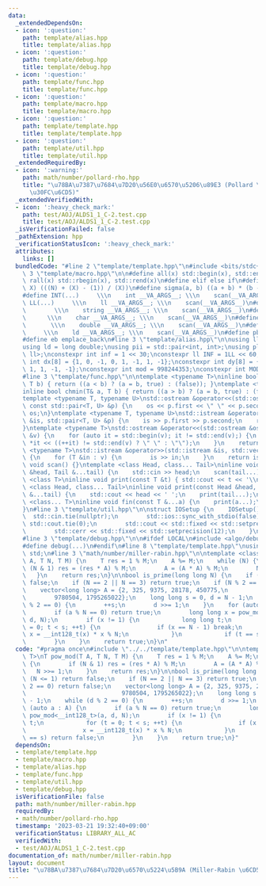 ```yaml
---
data:
  _extendedDependsOn:
  - icon: ':question:'
    path: template/alias.hpp
    title: template/alias.hpp
  - icon: ':question:'
    path: template/debug.hpp
    title: template/debug.hpp
  - icon: ':question:'
    path: template/func.hpp
    title: template/func.hpp
  - icon: ':question:'
    path: template/macro.hpp
    title: template/macro.hpp
  - icon: ':question:'
    path: template/template.hpp
    title: template/template.hpp
  - icon: ':question:'
    path: template/util.hpp
    title: template/util.hpp
  _extendedRequiredBy:
  - icon: ':warning:'
    path: math/number/pollard-rho.hpp
    title: "\u78BA\u7387\u7684\u7D20\u56E0\u6570\u5206\u89E3 (Pollard \u306E\u30ED\
      \u30FC\u6CD5)"
  _extendedVerifiedWith:
  - icon: ':heavy_check_mark:'
    path: test/AOJ/ALDS1_1_C-2.test.cpp
    title: test/AOJ/ALDS1_1_C-2.test.cpp
  _isVerificationFailed: false
  _pathExtension: hpp
  _verificationStatusIcon: ':heavy_check_mark:'
  attributes:
    links: []
  bundledCode: "#line 2 \"template/template.hpp\"\n#include <bits/stdc++.h>\n#line\
    \ 3 \"template/macro.hpp\"\n\n#define all(x) std::begin(x), std::end(x)\n#define\
    \ rall(x) std::rbegin(x), std::rend(x)\n#define elif else if\n#define updiv(N,\
    \ X) (((N) + (X) - (1)) / (X))\n#define sigma(a, b) ((a + b) * (b - a + 1) / 2)\n\
    #define INT(...)     \\\n    int __VA_ARGS__; \\\n    scan(__VA_ARGS__)\n#define\
    \ LL(...)     \\\n    ll __VA_ARGS__; \\\n    scan(__VA_ARGS__)\n#define STR(...)\
    \        \\\n    string __VA_ARGS__; \\\n    scan(__VA_ARGS__)\n#define CHR(...)\
    \      \\\n    char __VA_ARGS__; \\\n    scan(__VA_ARGS__)\n#define DOU(...) \
    \       \\\n    double __VA_ARGS__; \\\n    scan(__VA_ARGS__)\n#define LD(...)\
    \     \\\n    ld __VA_ARGS__; \\\n    scan(__VA_ARGS__)\n#define pb push_back\n\
    #define eb emplace_back\n#line 3 \"template/alias.hpp\"\n\nusing ll = long long;\n\
    using ld = long double;\nusing pii = std::pair<int, int>;\nusing pll = std::pair<ll,\
    \ ll>;\nconstexpr int inf = 1 << 30;\nconstexpr ll INF = 1LL << 60;\nconstexpr\
    \ int dx[8] = {1, 0, -1, 0, 1, -1, 1, -1};\nconstexpr int dy[8] = {0, 1, 0, -1,\
    \ 1, 1, -1, -1};\nconstexpr int mod = 998244353;\nconstexpr int MOD = 1e9 + 7;\n\
    #line 3 \"template/func.hpp\"\n\ntemplate <typename T>\ninline bool chmax(T& a,\
    \ T b) { return ((a < b) ? (a = b, true) : (false)); }\ntemplate <typename T>\n\
    inline bool chmin(T& a, T b) { return ((a > b) ? (a = b, true) : (false)); }\n\
    template <typename T, typename U>\nstd::ostream &operator<<(std::ostream &os,\
    \ const std::pair<T, U> &p) {\n    os << p.first << \" \" << p.second;\n    return\
    \ os;\n}\ntemplate <typename T, typename U>\nstd::istream &operator>>(std::istream\
    \ &is, std::pair<T, U> &p) {\n    is >> p.first >> p.second;\n    return is;\n\
    }\ntemplate <typename T>\nstd::ostream &operator<<(std::ostream &os, const std::vector<T>\
    \ &v) {\n    for (auto it = std::begin(v); it != std::end(v);) {\n        os <<\
    \ *it << ((++it) != std::end(v) ? \" \" : \"\");\n    }\n    return os;\n}\ntemplate\
    \ <typename T>\nstd::istream &operator>>(std::istream &is, std::vector<T> &v)\
    \ {\n    for (T &in : v) {\n        is >> in;\n    }\n    return is;\n}\ninline\
    \ void scan() {}\ntemplate <class Head, class... Tail>\ninline void scan(Head\
    \ &head, Tail &...tail) {\n    std::cin >> head;\n    scan(tail...);\n}\ntemplate\
    \ <class T>\ninline void print(const T &t) { std::cout << t << '\\n'; }\ntemplate\
    \ <class Head, class... Tail>\ninline void print(const Head &head, const Tail\
    \ &...tail) {\n    std::cout << head << ' ';\n    print(tail...);\n}\ntemplate\
    \ <class... T>\ninline void fin(const T &...a) {\n    print(a...);\n    exit(0);\n\
    }\n#line 3 \"template/util.hpp\"\n\nstruct IOSetup {\n    IOSetup() {\n      \
    \  std::cin.tie(nullptr);\n        std::ios::sync_with_stdio(false);\n       \
    \ std::cout.tie(0);\n        std::cout << std::fixed << std::setprecision(12);\n\
    \        std::cerr << std::fixed << std::setprecision(12);\n    }\n} IOSetup;\n\
    #line 3 \"template/debug.hpp\"\n\n#ifdef LOCAL\n#include <algo/debug.hpp>\n#else\n\
    #define debug(...)\n#endif\n#line 8 \"template/template.hpp\"\nusing namespace\
    \ std;\n#line 3 \"math/number/miller-rabin.hpp\"\n\ntemplate <class T>\nT pow_mod(T\
    \ A, T N, T M) {\n    T res = 1 % M;\n    A %= M;\n    while (N) {\n        if\
    \ (N & 1) res = (res * A) % M;\n        A = (A * A) % M;\n        N >>= 1;\n \
    \   }\n    return res;\n}\n\nbool is_prime(long long N) {\n    if (N <= 1) return\
    \ false;\n    if (N == 2 || N == 3) return true;\n    if (N % 2 == 0) return false;\n\
    \    vector<long long> A = {2, 325, 9375, 28178, 450775,\n                   \
    \        9780504, 1795265022};\n    long long s = 0, d = N - 1;\n    while (d\
    \ % 2 == 0) {\n        ++s;\n        d >>= 1;\n    }\n    for (auto a : A) {\n\
    \        if (a % N == 0) return true;\n        long long x = pow_mod<__int128_t>(a,\
    \ d, N);\n        if (x != 1) {\n            long long t;\n            for (t\
    \ = 0; t < s; ++t) {\n                if (x == N - 1) break;\n               \
    \ x = __int128_t(x) * x % N;\n            }\n            if (t == s) return false;\n\
    \        }\n    }\n    return true;\n}\n"
  code: "#pragma once\n#include \"../../template/template.hpp\"\n\ntemplate <class\
    \ T>\nT pow_mod(T A, T N, T M) {\n    T res = 1 % M;\n    A %= M;\n    while (N)\
    \ {\n        if (N & 1) res = (res * A) % M;\n        A = (A * A) % M;\n     \
    \   N >>= 1;\n    }\n    return res;\n}\n\nbool is_prime(long long N) {\n    if\
    \ (N <= 1) return false;\n    if (N == 2 || N == 3) return true;\n    if (N %\
    \ 2 == 0) return false;\n    vector<long long> A = {2, 325, 9375, 28178, 450775,\n\
    \                           9780504, 1795265022};\n    long long s = 0, d = N\
    \ - 1;\n    while (d % 2 == 0) {\n        ++s;\n        d >>= 1;\n    }\n    for\
    \ (auto a : A) {\n        if (a % N == 0) return true;\n        long long x =\
    \ pow_mod<__int128_t>(a, d, N);\n        if (x != 1) {\n            long long\
    \ t;\n            for (t = 0; t < s; ++t) {\n                if (x == N - 1) break;\n\
    \                x = __int128_t(x) * x % N;\n            }\n            if (t\
    \ == s) return false;\n        }\n    }\n    return true;\n}"
  dependsOn:
  - template/template.hpp
  - template/macro.hpp
  - template/alias.hpp
  - template/func.hpp
  - template/util.hpp
  - template/debug.hpp
  isVerificationFile: false
  path: math/number/miller-rabin.hpp
  requiredBy:
  - math/number/pollard-rho.hpp
  timestamp: '2023-03-21 19:32:40+09:00'
  verificationStatus: LIBRARY_ALL_AC
  verifiedWith:
  - test/AOJ/ALDS1_1_C-2.test.cpp
documentation_of: math/number/miller-rabin.hpp
layout: document
title: "\u78BA\u7387\u7684\u7D20\u6570\u5224\u5B9A (Miller-Rabin \u6CD5)"
---
```

